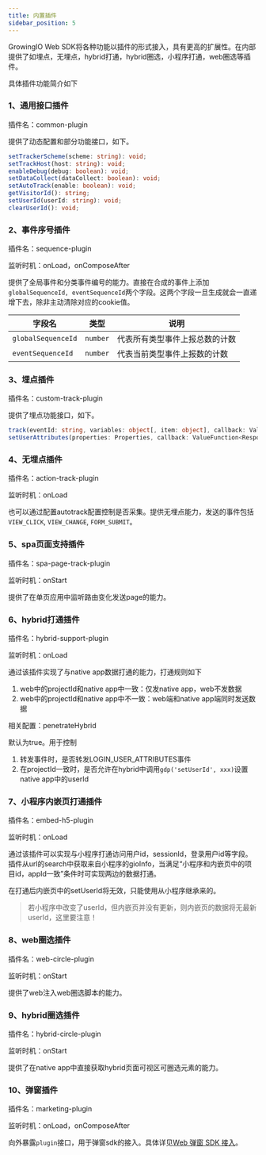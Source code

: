 ```yaml
---
title: 内置插件
sidebar_position: 5
---
```


GrowingIO Web SDK将各种功能以插件的形式接入，具有更高的扩展性。在内部提供了如埋点，无埋点，hybrid打通，hybrid圈选，小程序打通，web圈选等插件。

具体插件功能简介如下

### 1、通用接口插件

插件名：common-plugin

提供了动态配置和部分功能接口，如下。

```typescript
setTrackerScheme(scheme: string): void;
setTrackHost(host: string): void;
enableDebug(debug: boolean): void;
setDataCollect(dataCollect: boolean): void;
setAutoTrack(enable: boolean): void;
getVisitorId(): string;
setUserId(userId: string): void;
clearUserId(): void;
```

### 2、事件序号插件

插件名：sequence-plugin

监听时机：onLoad，onComposeAfter

提供了全局事件和分类事件编号的能力。直接在合成的事件上添加`globalSequenceId, eventSequenceId`两个字段。这两个字段一旦生成就会一直递增下去，除非主动清除对应的cookie值。

| 字段名             | 类型     | 说明                           |
| ------------------ | -------- | ------------------------------ |
| `globalSequenceId` | `number` | 代表所有类型事件上报总数的计数 |
| `eventSequenceId`  | `number` | 代表当前类型事件上报数的计数   |

### 3、埋点插件

插件名：custom-track-plugin

提供了埋点功能接口，如下。

```typescript
track(eventId: string, variables: object[, item: object], callback: ValueFunction<Response>): void;
setUserAttributes(properties: Properties, callback: ValueFunction<Response>): void;
```

### 4、无埋点插件

插件名：action-track-plugin

监听时机：onLoad

也可以通过配置autotrack配置控制是否采集。提供无埋点能力，发送的事件包括`VIEW_CLICK`, `VIEW_CHANGE`, `FORM_SUBMIT`。

### 5、spa页面支持插件

插件名：spa-page-track-plugin

监听时机：onStart

提供了在单页应用中监听路由变化发送page的能力。

### 6、hybrid打通插件

插件名：hybrid-support-plugin

监听时机：onLoad

通过该插件实现了与native app数据打通的能力，打通规则如下

1. web中的projectId和native app中一致：仅发native app，web不发数据
2. web中的projectId和native app中不一致：web端和native app端同时发送数据

相关配置：penetrateHybrid

默认为true。用于控制

1. 转发事件时，是否转发LOGIN_USER_ATTRIBUTES事件
2. 在projectId一致时，是否允许在hybrid中调用`gdp('setUserId', xxx)`设置native app中的userId

### 7、小程序内嵌页打通插件

插件名：embed-h5-plugin

监听时机：onLoad

通过该插件可以实现与小程序打通访问用户id，sessionId，登录用户id等字段。插件从url的search中获取来自小程序的gioInfo，当满足“小程序和内嵌页中的项目id，appId一致”条件时可实现两边的数据打通。

在打通后内嵌页中的setUserId将无效，只能使用从小程序继承来的。

>  若小程序中改变了userId，但内嵌页并没有更新，则内嵌页的数据将无最新userId，这里要注意！

### 8、web圈选插件

插件名：web-circle-plugin

监听时机：onStart

提供了web注入web圈选脚本的能力。

### 9、hybrid圈选插件

插件名：hybrid-circle-plugin

监听时机：onStart

提供了在native app中直接获取hybrid页面可视区可圈选元素的能力。

### 10、弹窗插件

插件名：marketing-plugin

监听时机：onLoad，onComposeAfter

向外暴露`plugin`接口，用于弹窗sdk的接入。具体详见[Web 弹窗 SDK 接入](https://docs.growingio.com/op/developer-manual/sdkintegrated/mp/js-sdk/web-tan-chuang-sdk)。

